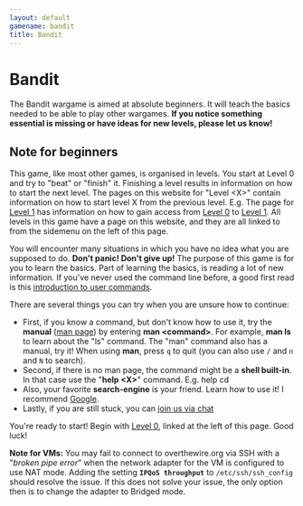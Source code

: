 ```yaml
---
layout: default
gamename: bandit
title: Bandit
---
```


Bandit
======

The Bandit wargame is aimed at absolute beginners. It will teach the
basics needed to be able to play other wargames. **If you notice
something essential is missing or have ideas for new levels, please let
us know!**

Note for beginners
------------------

This game, like most other games, is organised in levels. You start at
Level 0 and try to "beat" or "finish" it. Finishing a level results in
information on how to start the next level. The pages on this website
for "Level <X\>" contain information on how to start level X from the
previous level. E.g. The page for [Level 1][] has information on how to
gain access from [Level 0][] to [Level 1][]. All levels in this game
have a page on this website, and they are all linked to from the
sidemenu on the left of this page.

You will encounter many situations in which you have no idea what you
are supposed to do. **Don't panic! Don't give up!** The purpose of this
game is for you to learn the basics. Part of learning the basics, is
reading a lot of new information. If you've never used the command line
before, a good first read is this [introduction to user commands][].

There are several things you can try when you are unsure how to
continue:

-   First, if you know a command, but don't know how to use it, try the
    **manual** ([man page][]) by entering **man <command\>**.
    For example, **man ls** to learn about the "ls" command.
    The "man" command also has a manual, try it!
    When using **man**, press `q` to quit
    (you can also use `/` and `n` and `N` to search).
-   Second, if there is no man page, the command might be a **shell
    built-in**. In that case use the "**help <X\>**" command. E.g. help
    cd
-   Also, your favorite **search-engine** is your friend. Learn how to
    use it! I recommend [Google][].
-   Lastly, if you are still stuck, you can [join us via chat][]

You're ready to start! Begin with [Level 0][], linked at the left of
this page. Good luck!

**Note for VMs:** You may fail to connect to overthewire.org via SSH with a "*broken pipe error*” when the network adapter for the VM is configured to use NAT mode. Adding the setting **`IPQoS throughput`** to `/etc/ssh/ssh_config` should resolve the issue. If this does not solve your issue, the only option then is to change the adapter to Bridged mode. 

  [Level 1]: /wargames/bandit/bandit1.html
  [Level 0]: /wargames/bandit/bandit0.html
  [introduction to user commands]: https://manpages.ubuntu.com/manpages/noble/man1/intro.1.html
  [man page]: https://en.wikipedia.org/wiki/Man_page
  [Google]: https://www.google.com
  [join us via chat]: /information/chat.html
